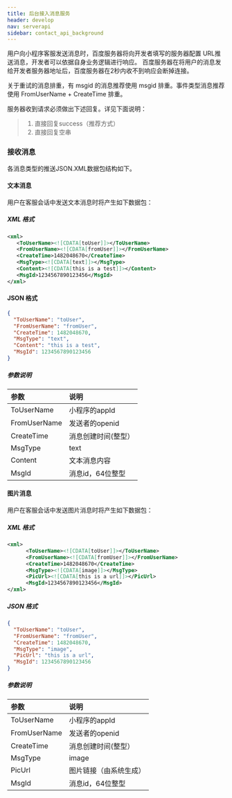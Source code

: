 ```yaml
---
title: 后台接入消息服务
header: develop
nav: serverapi
sidebar: contact_api_background
---
```

 

用户向小程序客服发送消息时，百度服务器将向开发者填写的服务器配置 URL推送消息，开发者可以依据自身业务逻辑进行响应。
百度服务器在将用户的消息发给开发者服务器地址后，百度服务器在2秒内收不到响应会断掉连接。

关于重试的消息排重，有 msgid 的消息推荐使用 msgid 排重。事件类型消息推荐使用 FromUserName + CreateTime 排重。

服务器收到请求必须做出下述回复。详见下面说明：
>1. 直接回复success（推荐方式）
>2. 直接回复空串

### 接收消息

各消息类型的推送JSON.XML数据包结构如下。

#### 文本消息

用户在客服会话中发送文本消息时将产生如下数据包：

##### XML 格式

```xml
<xml>
   <ToUserName><![CDATA[toUser]]></ToUserName>
   <FromUserName><![CDATA[fromUser]]></FromUserName>
   <CreateTime>1482048670</CreateTime>
   <MsgType><![CDATA[text]]></MsgType>
   <Content><![CDATA[this is a test]]></Content>
   <MsgId>1234567890123456</MsgId>
</xml>
```

#### JSON 格式

```json
{
  "ToUserName": "toUser",
  "FromUserName": "fromUser",
  "CreateTime": 1482048670,
  "MsgType": "text",
  "Content": "this is a test",
  "MsgId": 1234567890123456
}
```

##### 参数说明

| 参数         | 说明                |
| :----------- | :------------------ |
| ToUserName   | 小程序的appId      |
| FromUserName | 发送者的openid      |
| CreateTime   | 消息创建时间(整型） |
| MsgType      | text                |
| Content      | 文本消息内容        |
| MsgId        | 消息id，64位整型    |

#### 图片消息

用户在客服会话中发送图片消息时将产生如下数据包：

##### XML 格式

```xml
<xml>
      <ToUserName><![CDATA[toUser]]></ToUserName>
      <FromUserName><![CDATA[fromUser]]></FromUserName>
      <CreateTime>1482048670</CreateTime>
      <MsgType><![CDATA[image]]></MsgType>
      <PicUrl><![CDATA[this is a url]]></PicUrl>
      <MsgId>1234567890123456</MsgId>
</xml>
```

##### JSON 格式

```json
{
  "ToUserName": "toUser",
  "FromUserName": "fromUser",
  "CreateTime": 1482048670,
  "MsgType": "image",
  "PicUrl": "this is a url",
  "MsgId": 1234567890123456
}
```

##### 参数说明

| 参数         | 说明                                                         |
| :----------- | :----------------------------------------------------------- |
| ToUserName   | 小程序的appId                                               |
| FromUserName | 发送者的openid                                               |
| CreateTime   | 消息创建时间(整型）                                          |
| MsgType      | image                                                        |
| PicUrl       | 图片链接（由系统生成）                                       |
| MsgId        | 消息id，64位整型                                             |
